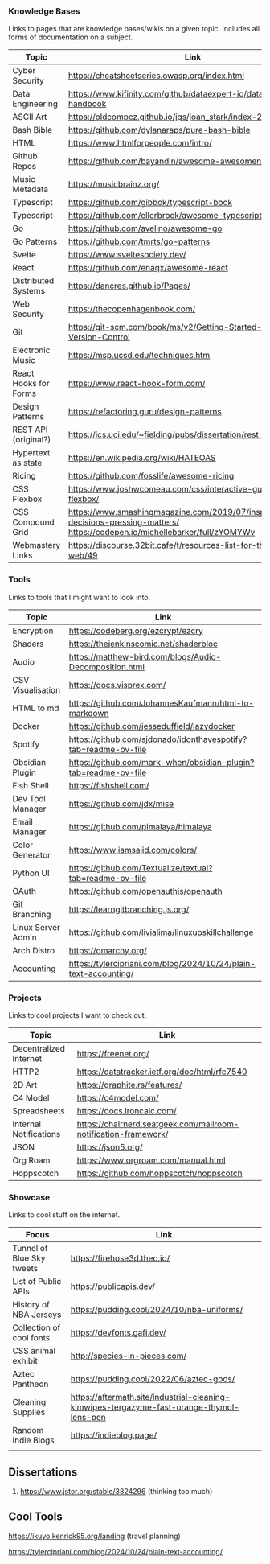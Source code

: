 ### Knowledge Bases
Links to pages that are knowledge bases/wikis on a given topic. Includes all forms of documentation on a subject.

| Topic                 | Link                                                                                                                                   |
| --------------------- | -------------------------------------------------------------------------------------------------------------------------------------- |
| Cyber Security        | https://cheatsheetseries.owasp.org/index.html                                                                                          |
| Data Engineering      | https://www.kifinity.com/github/dataexpert-io/data-engineer-handbook<br>                                                               |
| ASCII Art             | https://oldcompcz.github.io/jgs/joan_stark/index-2.html                                                                                |
| Bash Bible            | https://github.com/dylanaraps/pure-bash-bible                                                                                          |
| HTML                  | https://www.htmlforpeople.com/intro/                                                                                                   |
| Github Repos          | https://github.com/bayandin/awesome-awesomeness                                                                                        |
| Music Metadata        | https://musicbrainz.org/                                                                                                               |
| Typescript            | https://github.com/gibbok/typescript-book                                                                                              |
| Typescript            | https://github.com/ellerbrock/awesome-typescript                                                                                       |
| Go                    | https://github.com/avelino/awesome-go                                                                                                  |
| Go Patterns           | https://github.com/tmrts/go-patterns                                                                                                   |
| Svelte                | https://www.sveltesociety.dev/                                                                                                         |
| React                 | https://github.com/enaqx/awesome-react                                                                                                 |
| Distributed Systems   | https://dancres.github.io/Pages/                                                                                                       |
| Web Security          | https://thecopenhagenbook.com/                                                                                                         |
| Git                   | https://git-scm.com/book/ms/v2/Getting-Started-About-Version-Control                                                                   |
| Electronic Music      | https://msp.ucsd.edu/techniques.htm                                                                                                    |
| React Hooks for Forms | https://www.react-hook-form.com/                                                                                                       |
| Design Patterns       | https://refactoring.guru/design-patterns                                                                                               |
| REST API (original?)  | https://ics.uci.edu/~fielding/pubs/dissertation/rest_arch_style.htm                                                                    |
| Hypertext as state    | https://en.wikipedia.org/wiki/HATEOAS                                                                                                  |
| Ricing                | https://github.com/fosslife/awesome-ricing                                                                                             |
| CSS Flexbox           | https://www.joshwcomeau.com/css/interactive-guide-to-flexbox/                                                                          |
| CSS Compound Grid     | https://www.smashingmagazine.com/2019/07/inspired-design-decisions-pressing-matters/<br>https://codepen.io/michellebarker/full/zYOMYWv |
| Webmastery Links      | https://discourse.32bit.cafe/t/resources-list-for-the-personal-web/49                                                                  |

### Tools
Links to tools that I might want to look into.

| Topic              | Link                                                             |
| ------------------ | ---------------------------------------------------------------- |
| Encryption         | https://codeberg.org/ezcrypt/ezcry                               |
| Shaders            | https://thejenkinscomic.net/shaderbloc                           |
| Audio              | https://matthew-bird.com/blogs/Audio-Decomposition.html          |
| CSV Visualisation  | https://docs.visprex.com/                                        |
| HTML to md         | https://github.com/JohannesKaufmann/html-to-markdown             |
| Docker             | https://github.com/jesseduffield/lazydocker                      |
| Spotify            | https://github.com/sjdonado/idonthavespotify?tab=readme-ov-file  |
| Obsidian Plugin    | https://github.com/mark-when/obsidian-plugin?tab=readme-ov-file  |
| Fish Shell         | https://fishshell.com/                                           |
| Dev Tool Manager   | https://github.com/jdx/mise                                      |
| Email Manager      | https://github.com/pimalaya/himalaya                             |
| Color Generator    | https://www.iamsajid.com/colors/                                 |
| Python UI          | https://github.com/Textualize/textual?tab=readme-ov-file         |
| OAuth              | https://github.com/openauthjs/openauth                           |
| Git Branching      | https://learngitbranching.js.org/                                |
| Linux Server Admin | https://github.com/livialima/linuxupskillchallenge               |
| Arch Distro        | https://omarchy.org/                                             |
| Accounting         | https://tylercipriani.com/blog/2024/10/24/plain-text-accounting/ |
### Projects
Links to cool projects I want to check out.

| Topic                  | Link                                                            |
| ---------------------- | --------------------------------------------------------------- |
| Decentralized Internet | https://freenet.org/                                            |
| HTTP2                  | https://datatracker.ietf.org/doc/html/rfc7540                   |
| 2D Art                 | https://graphite.rs/features/                                   |
| C4 Model               | https://c4model.com/                                            |
| Spreadsheets           | https://docs.ironcalc.com/                                      |
| Internal Notifications | https://chairnerd.seatgeek.com/mailroom-notification-framework/ |
| JSON                   | https://json5.org/                                              |
| Org Roam               | https://www.orgroam.com/manual.html                             |
| Hoppscotch             | https://github.com/hoppscotch/hoppscotch                        |

### Showcase
Links to cool stuff on the internet.

| Focus                     | Link                                                                                      |
| ------------------------- | ----------------------------------------------------------------------------------------- |
| Tunnel of Blue Sky tweets | https://firehose3d.theo.io/                                                               |
| List of Public APIs       | https://publicapis.dev/                                                                   |
| History of NBA Jerseys    | https://pudding.cool/2024/10/nba-uniforms/                                                |
| Collection of cool fonts  | https://devfonts.gafi.dev/                                                                |
| CSS animal exhibit        | http://species-in-pieces.com/                                                             |
| Aztec Pantheon            | https://pudding.cool/2022/06/aztec-gods/                                                  |
| Cleaning Supplies         | https://aftermath.site/industrial-cleaning-kimwipes-tergazyme-fast-orange-thymol-lens-pen |
| Random Indie Blogs        | https://indieblog.page/                                                                   |
|                           |                                                                                           |

## Dissertations

1. https://www.jstor.org/stable/3824296 (thinking too much)

## Cool Tools
https://ikuyo.kenrick95.org/landing (travel planning)


https://tylercipriani.com/blog/2024/10/24/plain-text-accounting/